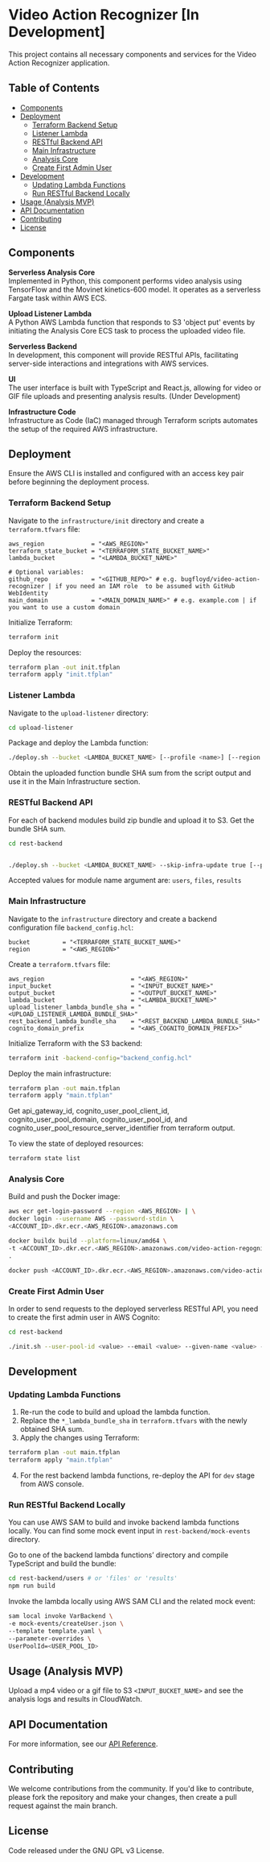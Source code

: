 # Video Action Recognizer [In Development]

This project contains all necessary components and services for the Video Action Recognizer application.

## Table of Contents

- [Components](#components)
- [Deployment](#deployment)
  - [Terraform Backend Setup](#terraform-backend-setup)
  - [Listener Lambda](#listener-lambda)
  - [RESTful Backend API](#restful-backend-api)
  - [Main Infrastructure](#main-infrastructure)
  - [Analysis Core](#analysis-core)
  - [Create First Admin User](#create-first-admin-user)
- [Development](#development)
  - [Updating Lambda Functions](#updating-lambda-functions)
  - [Run RESTful Backend Locally](#run-restful-backend-locally)
- [Usage (Analysis MVP)](#usage-analysis-mvp)
- [API Documentation](#api-documentation)
- [Contributing](#contributing)
- [License](#license)

## Components

**Serverless Analysis Core**  
Implemented in Python, this component performs video analysis using TensorFlow and the Movinet kinetics-600 model. It operates as a serverless Fargate task within AWS ECS.

**Upload Listener Lambda**  
A Python AWS Lambda function that responds to S3 'object put' events by initiating the Analysis Core ECS task to process the uploaded video file.

**Serverless Backend**  
In development, this component will provide RESTful APIs, facilitating server-side interactions and integrations with AWS services.

**UI**  
The user interface is built with TypeScript and React.js, allowing for video or GIF file uploads and presenting analysis results. (Under Development)

**Infrastructure Code**  
Infrastructure as Code (IaC) managed through Terraform scripts automates the setup of the required AWS infrastructure.

## Deployment

Ensure the AWS CLI is installed and configured with an access key pair before beginning the deployment process.

### Terraform Backend Setup

Navigate to the `infrastructure/init` directory and create a `terraform.tfvars` file:

```hcl
aws_region             = "<AWS_REGION>"
terraform_state_bucket = "<TERRAFORM_STATE_BUCKET_NAME>"
lambda_bucket          = "<LAMBDA_BUCKET_NAME>"

# Optional variables:
github_repo            = "<GITHUB_REPO>" # e.g. bugfloyd/video-action-recognizer | if you need an IAM role  to be assumed with GitHub WebIdentity
main_domain            = "<MAIN_DOMAIN_NAME>" # e.g. example.com | if you want to use a custom domain
```

Initialize Terraform:

```bash
terraform init
```

Deploy the resources:

```bash
terraform plan -out init.tfplan
terraform apply "init.tfplan"
```

### Listener Lambda

Navigate to the `upload-listener` directory:

```bash
cd upload-listener
```

Package and deploy the Lambda function:

```bash
./deploy.sh --bucket <LAMBDA_BUCKET_NAME> [--profile <name>] [--region <value>]
```

Obtain the uploaded function bundle SHA sum from the script output and use it in the Main Infrastructure section.

### RESTful Backend API

For each of backend modules build zip bundle and upload it to S3. Get the bundle SHA sum.

```bash
cd rest-backend


./deploy.sh --bucket <LAMBDA_BUCKET_NAME> --skip-infra-update true [--profile <name>] [--region <value>]
```

Accepted values for module name argument are: `users`, `files`, `results`

### Main Infrastructure

Navigate to the `infrastructure` directory and create a backend configuration file `backend_config.hcl`:

```hcl
bucket         = "<TERRAFORM_STATE_BUCKET_NAME>"
region         = "<AWS_REGION>"
```

Create a `terraform.tfvars` file:

```hcl
aws_region                        = "<AWS_REGION>"
input_bucket                      = "<INPUT_BUCKET_NAME>"
output_bucket                     = "<OUTPUT_BUCKET_NAME>"
lambda_bucket                     = "<LAMBDA_BUCKET_NAME>"
upload_listener_lambda_bundle_sha = "<UPLOAD_LISTENER_LAMBDA_BUNDLE_SHA>"
rest_backend_lambda_bundle_sha    = "<REST_BACKEND_LAMBDA_BUNDLE_SHA>"
cognito_domain_prefix             = "<AWS_COGNITO_DOMAIN_PREFIX>"
```

Initialize Terraform with the S3 backend:

```bash
terraform init -backend-config="backend_config.hcl"
```

Deploy the main infrastructure:

```bash
terraform plan -out main.tfplan
terraform apply "main.tfplan"
```

Get
api_gateway_id, cognito_user_pool_client_id, cognito_user_pool_domain, cognito_user_pool_id, and cognito_user_pool_resource_server_identifier from terraform output.

To view the state of deployed resources:

```bash
terraform state list
```

### Analysis Core

Build and push the Docker image:

```bash
aws ecr get-login-password --region <AWS_REGION> | \
docker login --username AWS --password-stdin \
<ACCOUNT_ID>.dkr.ecr.<AWS_REGION>.amazonaws.com
```

```bash
docker buildx build --platform=linux/amd64 \
-t <ACCOUNT_ID>.dkr.ecr.<AWS_REGION>.amazonaws.com/video-action-regognizer:latest \
.
```

```bash
docker push <ACCOUNT_ID>.dkr.ecr.<AWS_REGION>.amazonaws.com/video-action-regognizer:latest
```

### Create First Admin User

In order to send requests to the deployed serverless RESTful API, you need to create the first admin user in AWS Cognito:

```bash
cd rest-backend

./init.sh --user-pool-id <value> --email <value> --given-name <value> --family-name <value> --password <value> [--profile <name>] [--region <value>]
```

## Development

### Updating Lambda Functions

1. Re-run the code to build and upload the lambda function.
2. Replace the `*_lambda_bundle_sha` in `terraform.tfvars` with the newly obtained SHA sum.
3. Apply the changes using Terraform:

```bash
terraform plan -out main.tfplan
terraform apply "main.tfplan"
```

4. For the rest backend lambda functions, re-deploy the API for `dev` stage from AWS console.

### Run RESTful Backend Locally

You can use AWS SAM to build and invoke backend lambda functions locally. You can find some mock event input in `rest-backend/mock-events` directory.

Go to one of the backend lambda functions’ directory and compile TypeScript and build the bundle:

```bash
cd rest-backend/users # or 'files' or 'results'
npm run build
```

Invoke the lambda locally using AWS SAM CLI and the related mock event:

```bash
sam local invoke VarBackend \
-e mock-events/createUser.json \
--template template.yaml \
--parameter-overrides \
UserPoolId=<USER_POOL_ID>
```

## Usage (Analysis MVP)

Upload a mp4 video or a gif file to S3 `<INPUT_BUCKET_NAME>` and see the analysis logs and results in CloudWatch.

## API Documentation

For more information, see our [API Reference](https://github.com/bugfloyd/video-action-recognizer/wiki/API-Reference).

## Contributing

We welcome contributions from the community. If you'd like to contribute, please fork the repository and make your changes, then create a pull request against the main branch.

## License

Code released under the GNU GPL v3 License.
